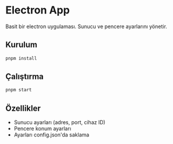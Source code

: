 # Electron App

Basit bir electron uygulaması. Sunucu ve pencere ayarlarını yönetir.

## Kurulum

```bash
pnpm install
```

## Çalıştırma

```bash
pnpm start
```

## Özellikler

- Sunucu ayarları (adres, port, cihaz ID)
- Pencere konum ayarları
- Ayarları config.json'da saklama
